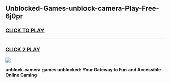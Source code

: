 
## Unblocked-Games-unblock-camera-Play-Free-6j0pr
<h3>
<a href="https://premium76.site?title=unblock-camera&ref=23A">CLICK TO PLAY</a></h3>
<hr>

<h3>
<a href="https://premium76.site?title=unblock-camera&ref=23A">CLICK 2 PLAY</a>
  
</h3>

<a href="https://premium76.site?title=unblock-camera&ref=23A"><img src="https://clearcache.store/games.png"></a>


**unblock-camera games unblocked: Your Gateway to Fun and Accessible Online Gaming**
